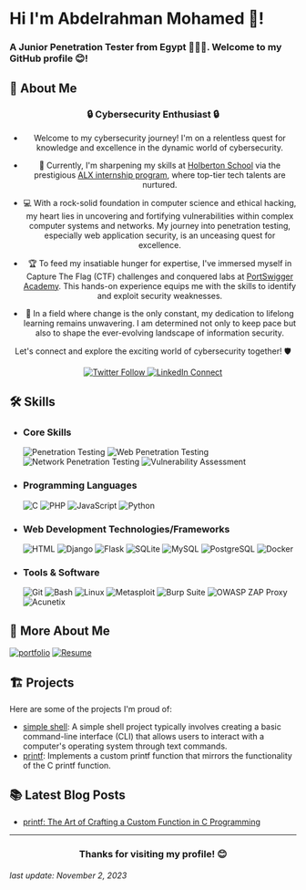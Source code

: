 # Hi I'm Abdelrahman Mohamed 👋!
### A Junior Penetration Tester from Egypt 👨🏻‍💻. Welcome to my GitHub profile 😊!



## 🚀 About Me

<h3 align="center">🔒 Cybersecurity Enthusiast 🔒</h3>

- <p align="center">
  Welcome to my cybersecurity journey! I'm on a relentless quest for knowledge and excellence in the dynamic world of cybersecurity.
</p>

- <p align="center">
  🚀 Currently, I'm sharpening my skills at <a href="https://www.holbertonschool.com/about-holberton">Holberton School</a> via the prestigious <a href="https://www.alxafrica.com/about/">ALX internship program</a>, where top-tier tech talents are nurtured.
</p>

- <p align="center">
  💻 With a rock-solid foundation in computer science and ethical hacking, my heart lies in uncovering and fortifying vulnerabilities within complex computer systems and networks. My journey into penetration testing, especially web application security, is an unceasing quest for excellence.
</p>

- <p align="center">
  🏆 To feed my insatiable hunger for expertise, I've immersed myself in Capture The Flag (CTF) challenges and conquered labs at <a href="https://portswigger.net/">PortSwigger Academy</a>. This hands-on experience equips me with the skills to identify and exploit security weaknesses.
</p>

- <p align="center">
  🌟 In a field where change is the only constant, my dedication to lifelong learning remains unwavering. I am determined not only to keep pace but also to shape the ever-evolving landscape of information security.
</p>

<p align="center">
  Let's connect and explore the exciting world of cybersecurity together! 🛡️
</p>

<p align="center">
  <a href="https://twitter.com/HackerSa3edy">
    <img src="https://img.shields.io/badge/Twitter-Follow-1DA1F2?logo=twitter&style=for-the-badge" alt="Twitter Follow">
  </a>
  <a href="https://www.linkedin.com/in/abdelrahmanm0/">
    <img src="https://img.shields.io/badge/LinkedIn-Connect-0A66C2?logo=linkedin&style=for-the-badge" alt="LinkedIn Connect">
  </a>
</p>



## 🛠 Skills
- ### Core Skills
	![Penetration Testing](https://img.shields.io/badge/Penetration_Testing-1F425D?style=for-the-badge&logoColor=white)
	![Web Penetration Testing](https://img.shields.io/badge/Web_Penetration_Testing-1F425D?style=for-the-badge&logoColor=white)
	![Network Penetration Testing](https://img.shields.io/badge/Network_Penetration_Testing-1F425D?style=for-the-badge&logoColor=white)
	![Vulnerability Assessment](https://img.shields.io/badge/Vulnerability_Assessment-1F425D?style=for-the-badge)


- ### Programming Languages
	![C](https://img.shields.io/badge/C-A8B9CC?style=for-the-badge&logo=c&logoColor=black)
	![PHP](https://img.shields.io/badge/PHP-777BB4?style=for-the-badge&logo=php&logoColor=white)
	![JavaScript](https://img.shields.io/badge/JavaScript-F7DF1E?style=for-the-badge&logo=javascript&logoColor=black)
	![Python](https://img.shields.io/badge/Python-3776AB?style=for-the-badge&logo=python&logoColor=white)



- ### Web Development Technologies/Frameworks
	![HTML](https://img.shields.io/badge/HTML-E34F26?style=for-the-badge&logo=html5&logoColor=white)
	![Django](https://img.shields.io/badge/Django-092E20?style=for-the-badge&logo=django&logoColor=white)
	![Flask](https://img.shields.io/badge/Flask-000000?style=for-the-badge&logo=flask&logoColor=white)
	![SQLite](https://img.shields.io/badge/SQLite-003B57?style=for-the-badge&logo=sqlite&logoColor=white)
	![MySQL](https://img.shields.io/badge/MySQL-4479A1?style=for-the-badge&logo=mysql&logoColor=white)
	![PostgreSQL](https://img.shields.io/badge/PostgreSQL-336791?style=for-the-badge&logo=postgresql&logoColor=white)
	![Docker](https://img.shields.io/badge/Docker-2496ED?style=for-the-badge&logo=docker&logoColor=white)



- ### Tools & Software
	![Git](https://img.shields.io/badge/Git-F05032?style=for-the-badge&logo=git&logoColor=white)
	![Bash](https://img.shields.io/badge/Bash-4EAA25?style=for-the-badge&logo=gnu-bash&logoColor=white)
	![Linux](https://img.shields.io/badge/Linux-FCC624?style=for-the-badge&logo=linux&logoColor=black)
	![Metasploit](https://img.shields.io/badge/Metasploit-239120?style=for-the-badge&logo=metasploit&logoColor=white)
	![Burp Suite](https://img.shields.io/badge/Burp_Suite-FF6347?style=for-the-badge&logo=burpsuite&logoColor=white)
	![OWASP ZAP Proxy](https://img.shields.io/badge/OWASP_ZAP_Proxy-404D59?style=for-the-badge&logo=owasp&logoColor=white)
	![Acunetix](https://img.shields.io/badge/Acunetix-000000?style=for-the-badge&logo=acunetix&logoColor=white)




## 🔗 More About Me
[![portfolio](https://img.shields.io/badge/my_portfolio-000?style=for-the-badge&logo=ko-fi&logoColor=white)](https://katherineoelsner.com/)
[![Resume](https://img.shields.io/badge/Resume-1F425D?style=for-the-badge)](https://drive.google.com/file/d/1J8_IDoVvOSbI5kp97lKF6pt2QZbfDepH/view?usp=drive_link)




## 🏗️ Projects

Here are some of the projects I'm proud of:

- [simple shell](https://github.com/hackerSa3edy/simple_shell): A simple shell project typically involves creating a basic command-line interface (CLI) that allows users to interact with a computer's operating system through text commands.
- [printf](https://github.com/Tahani-Saber/printf): Implements a custom printf function that mirrors the functionality of the C printf function.



## 📚 Latest Blog Posts
- [printf: The Art of Crafting a Custom Function in C Programming](#SOON)

---
<h3 align="center">Thanks for visiting my profile! 😊</h3>

###### last update: November 2, 2023
